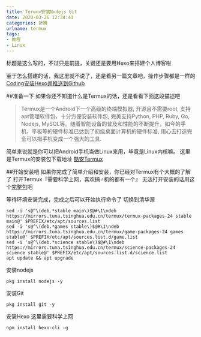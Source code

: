 ```yaml
---
title: Termux安装Nodejs Git
date: 2020-03-26 12:34:41
categories: 折腾
urlname: termux
tags:
- 教程
- Linux
---
```

<!--markdown-->标题是这么写的，不过只是前提，关键还是要用Hexo来搭建个人博客啦
至于怎么搭建的话，我这里就不说了，还是看另一篇文章吧，操作步骤都是一样的
[Coding安装Hexo并推送到Github](https://www.scorain.com/van/14.html)

##准备一下
如果你还不知道什么是Termux的话，还是看看下面这段描述吧
>Termux是一个Android下一个高级的终端模拟器, 开源且不需要root, 支持apt管理软件包，十分方便安装软件包, 完美支持Python, PHP, Ruby, Go, Nodejs, MySQL等。随着智能设备的普及和性能的不断提升，如今的手机、平板等的硬件标准已达到了初级桌面计算机的硬件标准, 用心去打造完全可以把手机变成一个强大的工具.

简单来说就是你可以把Android手机当做Linux来用，毕竟是Linux内核嘛。
这里是Termux的安装包下载地址
[酷安Termux](https://www.coolapk.com/apk/com.termux)

##开始安装吧
如果你完成了简单介绍和安装，你已经对Termux有个大概的了解了
打开Termux『需要科学上网，喜欢搞♂机的都有一个』
无法打开安装的话用这个[完整包](https://tonyij.coding.net/s/550ac343-e525-458a-b396-084b3c3996b5)吧

等待环境安装完成，完成之后可以开始执行命令了
切换到清华源
```
sed -i 's@^\(deb.*stable main\)$@#\1\ndeb https://mirrors.tuna.tsinghua.edu.cn/termux/termux-packages-24 stable main@' $PREFIX/etc/apt/sources.list
sed -i 's@^\(deb.*games stable\)$@#\1\ndeb https://mirrors.tuna.tsinghua.edu.cn/termux/game-packages-24 games stable@' $PREFIX/etc/apt/sources.list.d/game.list
sed -i 's@^\(deb.*science stable\)$@#\1\ndeb https://mirrors.tuna.tsinghua.edu.cn/termux/science-packages-24 science stable@' $PREFIX/etc/apt/sources.list.d/science.list
apt update && apt upgrade
```
安装nodejs
```
pkg install nodejs -y
```
安装Git
```
pkg install git -y
```
安装Hexo  这里需要科学上网
```
npm install hexo-cli -g
```
